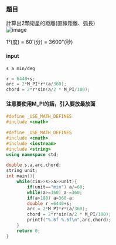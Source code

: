 ### 題目
計算出2顆衛星的距離(直線距離、弧長)  
![image](https://user-images.githubusercontent.com/66452317/153210153-6667cd0c-72de-4127-b8da-42b3f3f0d2fe.png)

1°(度) = 60'(分) = 3600"(秒)

#### input
`s a min/deg`  
```cpp
r = 6440+s;  
arc = 2*M_PI*r*(a/360);  
chord = 2*r*sin(a/2 * M_PI/180);  
```
#### 注意要使用M_PI的話，引入要放最放面
```cpp
#define _USE_MATH_DEFINES
#include <cmath>
```

```cpp
#define _USE_MATH_DEFINES
#include <cmath>
#include <iostream>
#include <string>
using namespace std;

double s,a,arc,chord;
string unit;
int main(){
	while(cin>>s>>a>>unit){
		if(unit=="min") a/=60;
		while(a>=360) a-=360;
		if(a>180) a=360-a;
		double r =6440+s;
		arc = 2*M_PI*r*(a/360);
		chord = 2*r*sin(a/2 * M_PI/180);
		printf("%.6f %.6f\n",arc,chord);
	}
	return 0;
}
```
